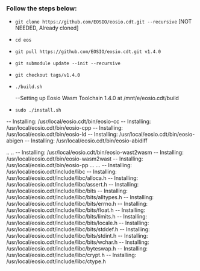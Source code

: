 ### Follow the steps below:
* `git clone https://github.com/EOSIO/eosio.cdt.git --recursive` [NOT NEEDED, Already cloned]
* `cd eos`
* `git pull https://github.com/EOSIO/eosio.cdt.git v1.4.0`
* `git submodule update --init --recursive`
* `git checkout tags/v1.4.0`
* `./build.sh`

  --Setting up Eosio Wasm Toolchain 1.4.0 at /mnt/e/eosio.cdt/build
* `sudo ./install.sh`

-- Installing: /usr/local/eosio.cdt/bin/eosio-cc
-- Installing: /usr/local/eosio.cdt/bin/eosio-cpp
-- Installing: /usr/local/eosio.cdt/bin/eosio-ld
-- Installing: /usr/local/eosio.cdt/bin/eosio-abigen
-- Installing: /usr/local/eosio.cdt/bin/eosio-abidiff

..
..
-- Installing: /usr/local/eosio.cdt/bin/eosio-wast2wasm
-- Installing: /usr/local/eosio.cdt/bin/eosio-wasm2wast
-- Installing: /usr/local/eosio.cdt/bin/eosio-pp
...
...
-- Installing: /usr/local/eosio.cdt/include/libc
-- Installing: /usr/local/eosio.cdt/include/libc/alloca.h
-- Installing: /usr/local/eosio.cdt/include/libc/assert.h
-- Installing: /usr/local/eosio.cdt/include/libc/bits
-- Installing: /usr/local/eosio.cdt/include/libc/bits/alltypes.h
-- Installing: /usr/local/eosio.cdt/include/libc/bits/errno.h
-- Installing: /usr/local/eosio.cdt/include/libc/bits/float.h
-- Installing: /usr/local/eosio.cdt/include/libc/bits/limits.h
-- Installing: /usr/local/eosio.cdt/include/libc/bits/locale.h
-- Installing: /usr/local/eosio.cdt/include/libc/bits/stddef.h
-- Installing: /usr/local/eosio.cdt/include/libc/bits/stdint.h
-- Installing: /usr/local/eosio.cdt/include/libc/bits/wchar.h
-- Installing: /usr/local/eosio.cdt/include/libc/byteswap.h
-- Installing: /usr/local/eosio.cdt/include/libc/crypt.h
-- Installing: /usr/local/eosio.cdt/include/libc/ctype.h
